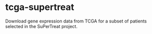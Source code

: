 # tcga-supertreat
 Download gene expression data from TCGA for a subset of patients selected in the SuPerTreat project.
